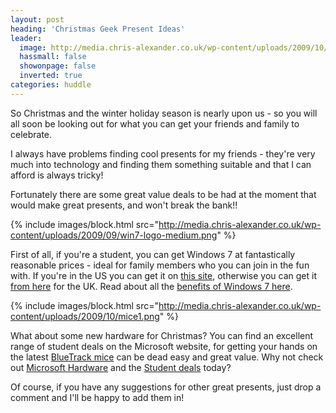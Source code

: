 ```yaml
---
layout: post
heading: 'Christmas Geek Present Ideas'
leader:
  image: http://media.chris-alexander.co.uk/wp-content/uploads/2009/10/mice1.png
  hassmall: false
  showonpage: false
  inverted: true
categories: huddle
---
```


So Christmas and the winter holiday season is nearly upon us - so you will all soon be looking out for what you can get your friends and family to celebrate.

I always have problems finding cool presents for my friends - they're very much into technology and finding them something suitable and that I can afford is always tricky!

Fortunately there are some great value deals to be had at the moment that would make great presents, and won't break the bank!!

{% include images/block.html src="http://media.chris-alexander.co.uk/wp-content/uploads/2009/09/win7-logo-medium.png" %}

First of all, if you're a student, you can get Windows 7 at fantastically reasonable prices - ideal for family members who you can join in the fun with. If you're in the US you can get it on [this site](http://www.win741.com/), otherwise you can get it [from here](http://www.ultimatesteal.co.uk/student71) for the UK. Read about all the [benefits of Windows 7 here](http://www.chris-alexander.co.uk/930).

{% include images/block.html src="http://media.chris-alexander.co.uk/wp-content/uploads/2009/10/mice1.png" %}

What about some new hardware for Christmas? You can find an excellent range of student deals on the Microsoft website, for getting your hands on the latest [BlueTrack mice](http://www.chris-alexander.co.uk/645) can be dead easy and great value. Why not check out [Microsoft Hardware](http://www.microsoft.com/hardware/) and the [Student deals](http://www.microsoft.com/hardware/giftguide/default.mspx) today?

Of course, if you have any suggestions for other great presents, just drop a comment and I'll be happy to add them in!
